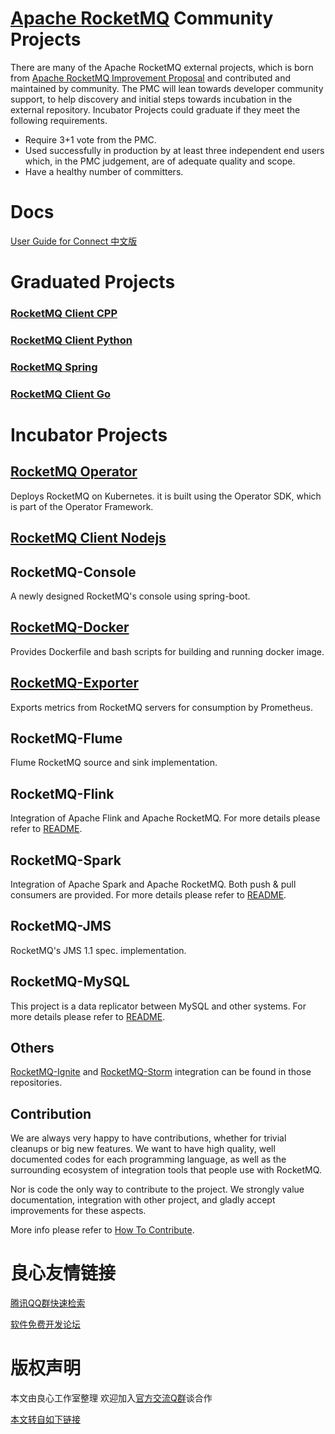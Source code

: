 # [Apache RocketMQ](http://u.720life.cn/g/54145d0471d91890860f7f8463c030461518ab889f9b5c09a4431f76b8137f8900a8911b650948952c64dd3f618f08c5) Community Projects

There are many of the Apache RocketMQ external projects, which is born from [Apache RocketMQ Improvement Proposal](http://u.720life.cn/g/54145d0471d91890860f7f8463c030461518ab889f9b5c09a4431f76b8137f896558ab5dcec720ec9d01f1867affa97d85a3e68118784de07468229eafaf31407ac0ca641fb4e9b07566ba478583ed8b) and contributed and maintained by community. The PMC will lean towards developer community support, to help discovery and initial steps towards incubation in the external repository. Incubator Projects could graduate if they meet the following requirements.

 * Require 3+1 vote from the PMC.
 * Used successfully in production by at least three independent end users which, in the PMC judgement, are of adequate quality and scope.
 * Have a healthy number of committers.

# Docs

[User Guide for Connect 中文版](./docs/connect/cn/README.md)

# Graduated Projects

### [RocketMQ Client CPP](http://u.720life.cn/g/54145d0471d91890860f7f8463c030461518ab889f9b5c09a4431f76b8137f8971b40dfa02087417f8637c8c5076294e)

### [RocketMQ Client Python](http://u.720life.cn/g/54145d0471d91890860f7f8463c030461518ab889f9b5c09a4431f76b8137f89acf0603134be7cf1f5d137a4d275675d)

### [RocketMQ Spring](http://u.720life.cn/g/54145d0471d91890860f7f8463c030461518ab889f9b5c09a4431f76b8137f89005ad64042f635f1163c3321e80d1d5e)

### [RocketMQ Client Go](http://u.720life.cn/g/54145d0471d91890860f7f8463c030461518ab889f9b5c09a4431f76b8137f89ce924521422aca173dc766e09e2baa6e)


# Incubator Projects

## [RocketMQ Operator](http://u.720life.cn/g/54145d0471d91890860f7f8463c030461518ab889f9b5c09a4431f76b8137f894bc17c3c5060017e7b94e92a0e0720bd)
Deploys RocketMQ on Kubernetes. it is built using the Operator SDK, which is part of the Operator Framework.

## [RocketMQ Client Nodejs](http://u.720life.cn/g/54145d0471d91890860f7f8463c030461518ab889f9b5c09a4431f76b8137f893fec835af09a6204137be532b0a5b742)


## RocketMQ-Console
A newly designed RocketMQ's console using spring-boot.

## [RocketMQ-Docker](http://u.720life.cn/g/54145d0471d91890860f7f8463c030461518ab889f9b5c09a4431f76b8137f89e4771b38af9aa586689f22f68feeb7bb)
Provides Dockerfile and bash scripts for building and running docker image.

## [RocketMQ-Exporter](http://u.720life.cn/g/54145d0471d91890860f7f8463c030461518ab889f9b5c09a4431f76b8137f8954b9211d87dc75df0e545685ffbb8fe5)
Exports metrics from RocketMQ servers for consumption by Prometheus.

## RocketMQ-Flume
Flume RocketMQ source and sink implementation.

## RocketMQ-Flink

Integration of Apache Flink and Apache RocketMQ. For more details please refer to [README](http://u.720life.cn/g/54145d0471d91890860f7f8463c030461518ab889f9b5c09a4431f76b8137f897c42f53a81fb0fc7db1b14b723c4fcdb8940c279047d72fc796c7179d54bd5b5946f5afa695de6637ae59e3848954aa9).

## RocketMQ-Spark

Integration of Apache Spark and Apache RocketMQ. Both push & pull consumers are provided. For more details please refer to [README](http://u.720life.cn/g/54145d0471d91890860f7f8463c030461518ab889f9b5c09a4431f76b8137f897c42f53a81fb0fc7db1b14b723c4fcdb8940c279047d72fc796c7179d54bd5b53666cf1f59e9ed90eb1f7381a0403846).

## RocketMQ-JMS
RocketMQ's JMS 1.1 spec. implementation.

## RocketMQ-MySQL
This project is a data replicator between MySQL and other systems. For more details please refer to [README](http://u.720life.cn/g/54145d0471d91890860f7f8463c030461518ab889f9b5c09a4431f76b8137f897c42f53a81fb0fc7db1b14b723c4fcdb8940c279047d72fc796c7179d54bd5b59871965c359158c22af9c5a88149b8b1).


## Others
[RocketMQ-Ignite](http://u.720life.cn/g/54145d0471d91890860f7f8463c030462704cb43c70373a528a1c03c750efccc06dd7a8c4a36714386f11986af150b0cce7612883f3444e3a97758c86d89d849) and [RocketMQ-Storm](http://u.720life.cn/g/54145d0471d91890860f7f8463c03046c4eb52682d402bbfe86f399eb6d0f2e3a68691fb6e5934a85e0095ed8ed1f107b0a793f06f20760ffa3f4fc9d5a533991003024becfd066494e384623540d0fe) integration can be found in those repositories.

## Contribution

We are always very happy to have contributions, whether for trivial cleanups or big new features. We want to have high quality, well documented codes for each programming language, as well as the surrounding ecosystem of integration tools that people use with RocketMQ.

Nor is code the only way to contribute to the project. We strongly value documentation, integration with other project, and gladly accept improvements for these aspects.

More info please refer to [How To Contribute](http://u.720life.cn/g/7bb19f3cd2b22d4d80a29731de43e8ee17c8651ef346350f73fd617d19bbd205993b14c0540b8b7683d34ef18cb8ae459c81d156603fbd6888f429c76cbb2f4b).



 # 良心友情链接

[腾讯QQ群快速检索](http://u.720life.cn/s/8cf73f7c)

[软件免费开发论坛](http://u.720life.cn/s/bbb01dc0)

# 版权声明 

本文由良心工作室整理 欢迎加入[官方交流Q群](https://u.720life.cn/s/f2316816)谈合作

[本文转自如下链接](http://u.720life.cn/g/2e71d0f0a5c601172267ba20d3a43c6eee1ede68be0ddfa284add2b99288e671cd5daa12e0844c0331d98dbb2b5a0c5ee894ac4b93a84ee9796195448c9db195a97f97f276a7f97ac2baf74f61ed91cc)